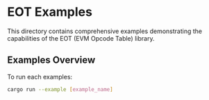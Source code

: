 # EOT Examples

This directory contains comprehensive examples demonstrating the capabilities of the EOT (EVM Opcode Table) library.

## Examples Overview

To run each examples:

```bash
cargo run --example [example_name]
```
